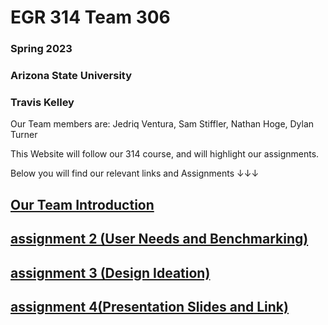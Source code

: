 

# EGR 314 Team 306


### Spring 2023
### Arizona State University
### Travis Kelley

  



Our Team members are:
Jedriq Ventura, Sam Stiffler, Nathan Hoge, Dylan Turner

This Website will follow our 314 course, and will highlight our assignments.


Below you will find our relevant links and Assignments ↓↓↓

## [Our Team Introduction](Introduction.md)
## [assignment 2 (User Needs and Benchmarking)](User-needs.md)
## [assignment 3 (Design Ideation)](Design-Ideation.md)
## [assignment 4(Presentation Slides and Link)](Presentation.md)

